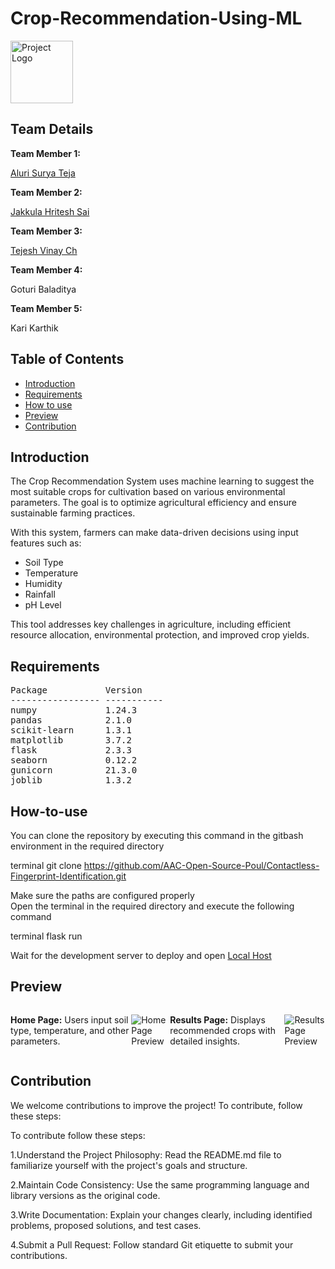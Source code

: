 # Crop-Recommendation-Using-ML
<div align="left"> 
  <img src="https://via.placeholder.com/100" alt="Project Logo" style="height:100px;width:100px;"> 
</div>

<h2>Team Details</h2>
<b>Team Member 1:</b><p><a href = https://github.com/AluriSuryaTeja>Aluri Surya Teja</a> </p>
<b>Team Member 2:</b><p> <a href = https://github.com/HriteshSai>Jakkula Hritesh Sai</a></p>
<b>Team Member 3:</b><p> <a href = https://github.com/TejeshVinay>Tejesh Vinay Ch</a></p>
<b>Team Member 4:</b><p> Goturi Baladitya</p>
<b>Team Member 5:</b><p> Kari Karthik</p>

## Table of Contents
- [Introduction](#introduction) <br>
- [Requirements](#requirements) <br>
- [How to use](#how-to-use) <br>
- [Preview](#preview) <br>
- [Contribution](#contribution)

<h2>Introduction</h2>
<p>
The Crop Recommendation System uses machine learning to suggest the most suitable crops for cultivation based on various environmental parameters. The goal is to optimize agricultural efficiency and ensure sustainable farming practices.
</p>
<p>With this system, farmers can make data-driven decisions using input features such as:</p>
<ul>
  <li>Soil Type</li>
  <li>Temperature</li>
  <li>Humidity</li>
  <li>Rainfall</li>
  <li>pH Level</li>
</ul>
<p>This tool addresses key challenges in agriculture, including efficient resource allocation, environmental protection, and improved crop yields.</p>

<h2>Requirements</h2>
<pre>
Package           Version
----------------- ----------- 
numpy             1.24.3
pandas            2.1.0
scikit-learn      1.3.1
matplotlib        3.7.2
flask             2.3.3
seaborn           0.12.2
gunicorn          21.3.0
joblib            1.3.2
</pre>

<h2>How-to-use</h2>
<p>You can clone the repository by executing this command in the gitbash environment in the required directory </p>

  terminal
  git clone https://github.com/AAC-Open-Source-Poul/Contactless-Fingerprint-Identification.git
  
<p> Make sure the paths are configured properly <br>
  Open the terminal in the required directory and execute the following command
</p>

  terminal
   flask run
  
  
<p>Wait for the development server to deploy and open  <a href="http://127.0.0.1:5000">Local Host</a></p>
<h2 id="preview">Preview</h2>
<div style="display: flex; align-items: center;">
  <p><b>Home Page:</b> Users input soil type, temperature, and other parameters.</p>
  <img src="https://via.placeholder.com/800x400?text=Home+Page+Preview" alt="Home Page Preview">
  
  <p><b>Results Page:</b> Displays recommended crops with detailed insights.</p>
  <img src="https://via.placeholder.com/800x400?text=Results+Page+Preview" alt="Results Page Preview">
</div>
<h2 id="contribution">Contribution</h2>
<p>We welcome contributions to improve the project! To contribute, follow these steps:</p>

To contribute follow these steps:

1.Understand the Project Philosophy:  Read the README.md file to familiarize yourself with the project's goals and structure.

2.Maintain Code Consistency:  Use the same programming language and library versions as the original code.

3.Write Documentation:  Explain your changes clearly, including identified problems, proposed solutions, and test cases.

4.Submit a Pull Request:  Follow standard Git etiquette to submit your contributions.
